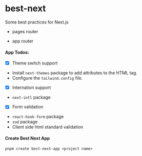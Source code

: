 # best-next

Some best practices for Next.js


- pages router

- app router


#### App Todos:

- [x] Theme switch support

- Install `next-themes` package to add attributes to the HTML tag.
- Configure the `tailwind.config` file.

- [x] Internation support
- `next-intl` package

- [x] Form validation
- `react-hook-form` package
- `zod` package 
- Client side html standard validation

#### Create Best Next App

`pnpm create best-next-app <project name>`

